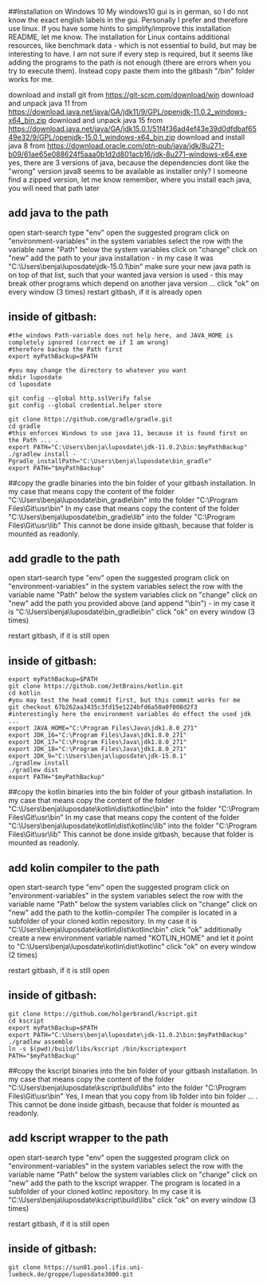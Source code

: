 ##Installation on Windows 10
My windows10 gui is in german, so I do not know the exact english labels in the gui.
Personally I prefer and therefore use linux.
If you have some hints to simplify/improve this installation README, let me know.
The installation for Linux contains additional resources, like benchmark data - which is not essential to build, but may be interesting to have.
I am not sure if every step is required, but it seems like adding the programs to the path is not enough (there are errors when you try to execute them).
Instead copy paste them into the gitbash "/bin" folder works for me.

download and install git from https://git-scm.com/download/win
download and unpack java 11 from https://download.java.net/java/GA/jdk11/9/GPL/openjdk-11.0.2_windows-x64_bin.zip
download and unpack java 15 from https://download.java.net/java/GA/jdk15.0.1/51f4f36ad4ef43e39d0dfdbaf6549e32/9/GPL/openjdk-15.0.1_windows-x64_bin.zip
download and install java 8 from https://download.oracle.com/otn-pub/java/jdk/8u271-b09/61ae65e088624f5aaa0b1d2d801acb16/jdk-8u271-windows-x64.exe
yes, there are 3 versions of java, because the dependencies dont like the "wrong" version
java8 seems to be available as installer only? I someone find a zipped version, let me know
remember, where you install each java, you will need that path later

## add java to the path

open start-search
type "env"
open the suggested program
click on "environment-variables"
in the system variables select the row with the variable name "Path"
below the system variables click on "change"
click on "new"
add the path to your java installation - in my case it was "C:\Users\benja\luposdate\jdk-15.0.1\bin"
make sure your new java path is on top of that list, such that your wanted java version is used - this may break other programs which depend on another java version ...
click "ok" on every window (3 times)
restart gitbash, if it is already open

## inside of gitbash:

```gitbash
#the windows Path-variable does not help here, and JAVA_HOME is completely ignored (correct me if I am wrong)
#therefore backup the Path first
export myPathBackup=$PATH

#you may change the directory to whatever you want
mkdir luposdate
cd luposdate

git config --global http.sslVerify false
git config --global credential.helper store

git clone https://github.com/gradle/gradle.git
cd gradle
#this enforces Windows to use java 11, because it is found first on the Path ... .
export PATH="C:\Users\benja\luposdate\jdk-11.0.2\bin:$myPathBackup"
./gradlew install -Pgradle_installPath="C:\Users\benja\luposdate\bin_gradle"
export PATH="$myPathBackup"
```

##copy the gradle binaries into the bin folder of your gitbash installation.
In my case that means copy the content of the folder "C:\Users\benja\luposdate\bin_gradle\bin" into the folder "C:\Program Files\Git\usr\bin"
In my case that means copy the content of the folder "C:\Users\benja\luposdate\bin_gradle\lib" into the folder "C:\Program Files\Git\usr\lib"
This cannot be done inside gitbash, because that folder is mounted as readonly.


## add gradle to the path
open start-search
type "env"
open the suggested program
click on "environment-variables"
in the system variables select the row with the variable name "Path"
below the system variables click on "change"
click on "new"
add the path you provided above (and append "\bin") - in my case it is "C:\Users\benja\luposdate\bin_gradle\bin"
click "ok" on every window (3 times)

restart gitbash, if it is still open

## inside of gitbash:

```gitbash
export myPathBackup=$PATH
git clone https://github.com/JetBrains/kotlin.git
cd kotlin
#you may test the head commit first, but this commit works for me
git checkout 67b262aa3435c3fd15e1224bfd6a50a0f008d2f3
#interestingly here the environment variables do effect the used jdk ...
export JAVA_HOME="C:\Program Files\Java\jdk1.8.0_271"
export JDK_16="C:\Program Files\Java\jdk1.8.0_271"
export JDK_17="C:\Program Files\Java\jdk1.8.0_271"
export JDK_18="C:\Program Files\Java\jdk1.8.0_271"
export JDK_9="C:\Users\benja\luposdate\jdk-15.0.1"
./gradlew install
./gradlew dist
export PATH="$myPathBackup"
```

##copy the kotlin binaries into the bin folder of your gitbash installation.
In my case that means copy the content of the folder "C:\Users\benja\luposdate\kotlin\dist\kotlinc\bin" into the folder "C:\Program Files\Git\usr\bin"
In my case that means copy the content of the folder "C:\Users\benja\luposdate\kotlin\dist\kotlinc\lib" into the folder "C:\Program Files\Git\usr\lib"
This cannot be done inside gitbash, because that folder is mounted as readonly.


## add kolin compiler to the path
open start-search
type "env"
open the suggested program
click on "environment-variables"
in the system variables select the row with the variable name "Path"
below the system variables click on "change"
click on "new"
add the path to the kotlin-compiler The compiler is located in a subfolder of your cloned kotlin repository.
In my case it is "C:\Users\benja\luposdate\kotlin\dist\kotlinc\bin"
click "ok"
additionally create a new environment variable named "KOTLIN_HOME" and let it point to "C:\Users\benja\luposdate\kotlin\dist\kotlinc"
click "ok" on every window (2 times)

restart gitbash, if it is still open

## inside of gitbash:

```gitbash
git clone https://github.com/holgerbrandl/kscript.git
cd kscript
export myPathBackup=$PATH
export PATH="C:\Users\benja\luposdate\jdk-11.0.2\bin:$myPathBackup"
./gradlew assemble
ln -s $(pwd)/build/libs/kscript /bin/kscriptexport PATH="$myPathBackup"
```

##copy the kscript binaries into the bin folder of your gitbash installation.
In my case that means copy the content of the folder "C:\Users\benja\luposdate\kscript\build\libs" into the folder "C:\Program Files\Git\usr\bin"
Yes, I mean that you copy from lib folder into bin folder ... .
This cannot be done inside gitbash, because that folder is mounted as readonly.

## add kscript wrapper to the path
open start-search
type "env"
open the suggested program
click on "environment-variables"
in the system variables select the row with the variable name "Path"
below the system variables click on "change"
click on "new"
add the path to the kscript wrapper. The program is located in a subfolder of your cloned kotlinc repository.
In my case it is "C:\Users\benja\luposdate\kscript\build\libs"
click "ok" on every window (3 times)

restart gitbash, if it is still open

## inside of gitbash:


```gitbash
git clone https://sun01.pool.ifis.uni-luebeck.de/groppe/luposdate3000.git
```
